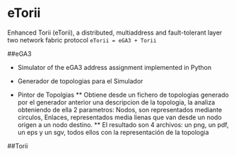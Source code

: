 # eTorii
Enhanced Torii (eTorii), a distributed, multiaddress and fault-tolerant layer two network fabric protocol
```eTorii = eGA3 + Torii```

##eGA3
* Simulator of the eGA3 address assignment implemented in Python

* Generador de topologias para el Simulador

* Pintor de Topolgias
** Obtiene desde un fichero de topologias generado por el generador anterior una descripcion de la topologia, la analiza obteniendo de ella 2 parametros: Nodos, son representados mediante circulos, Enlaces, representados media lienas que van desde un nodo origen a un nodo destino.
** El resultado son 4 archivos: un png, un pdf, un eps y un sgv, todos ellos con la representación de la topologia
	
##Torii

